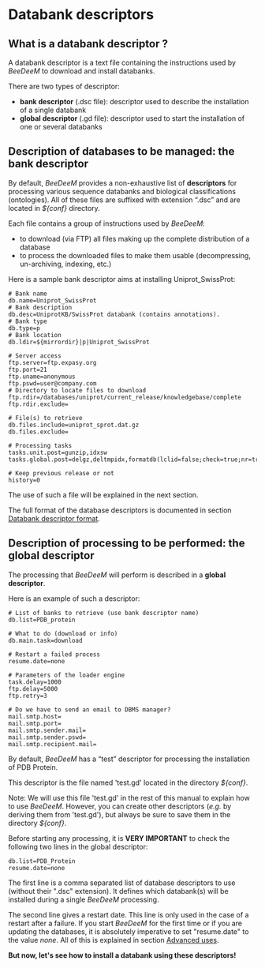 # Databank descriptors

## What is a databank descriptor ?

A databank descriptor is a text file containing the instructions used by _BeeDeeM_ to download and install databanks.

There are two types of descriptor:

* **bank descriptor** \(.dsc file\): descriptor used to describe the installation of a single databank
* **global descriptor** \(.gd file\): descriptor used to start the installation of one or several databanks

## Description of databases to be managed: the bank descriptor

By default, _BeeDeeM_ provides a non-exhaustive list of **descriptors** for processing various sequence databanks and biological classifications \(ontologies\). All of these files are suffixed with extension “.dsc” and are located in _${conf}_ directory.

Each file contains a group of instructions used by _BeeDeeM_:

* to download \(via FTP\) all files making up the complete distribution of a database 
* to process the downloaded files to make them usable \(decompressing, un-archiving, indexing, etc.\)

Here is a sample bank descriptor aims at installing Uniprot\_SwissProt:

```text
# Bank name
db.name=Uniprot_SwissProt
# Bank description
db.desc=UniprotKB/SwissProt databank (contains annotations).
# Bank type
db.type=p
# Bank location
db.ldir=${mirrordir}|p|Uniprot_SwissProt

# Server access
ftp.server=ftp.expasy.org
ftp.port=21
ftp.uname=anonymous
ftp.pswd=user@company.com
# Directory to locate files to download
ftp.rdir=/databases/uniprot/current_release/knowledgebase/complete
ftp.rdir.exclude=

# File(s) to retrieve
db.files.include=uniprot_sprot.dat.gz
db.files.exclude=

# Processing tasks
tasks.unit.post=gunzip,idxsw
tasks.global.post=delgz,deltmpidx,formatdb(lclid=false;check=true;nr=true)

# Keep previous release or not
history=0
```

The use of such a file will be explained in the next section.

The full format of the database descriptors is documented in section [Databank descriptor format](descriptors-format/).

## Description of processing to be performed: the global descriptor

The processing that _BeeDeeM_ will perform is described in a **global descriptor**.

Here is an example of such a descriptor:

```text
# List of banks to retrieve (use bank descriptor name)
db.list=PDB_protein

# What to do (download or info)
db.main.task=download

# Restart a failed process
resume.date=none

# Parameters of the loader engine
task.delay=1000
ftp.delay=5000
ftp.retry=3

# Do we have to send an email to DBMS manager?
mail.smtp.host=
mail.smtp.port=
mail.smtp.sender.mail=
mail.smtp.sender.pswd=
mail.smtp.recipient.mail=
```

By default, _BeeDeeM_ has a “test” descriptor for processing the installation of PDB Protein.

This descriptor is the file named 'test.gd' located in the directory _${conf}_.

Note: We will use this file 'test.gd' in the rest of this manual to explain how to use _BeeDeeM_. However, you can create other descriptors \(_e.g._ by deriving them from 'test.gd'\), but always be sure to save them in the directory _${conf}_.

Before starting any processing, it is **VERY IMPORTANT** to check the following two lines in the global descriptor:

```text
db.list=PDB_Protein
resume.date=none
```

The first line is a comma separated list of database descriptors to use \(without their ".dsc" extension\). It defines which databank\(s\) will be installed during a single _BeeDeeM_ processing.

The second line gives a restart date. This line is only used in the case of a restart after a failure. If you start _BeeDeeM_ for the first time or if you are updating the databases, it is absolutely imperative to set "resume.date" to the value _none_. All of this is explained in section [Advanced uses](advanced-uses/).

**But now, let's see how to install a databank using these descriptors!**


